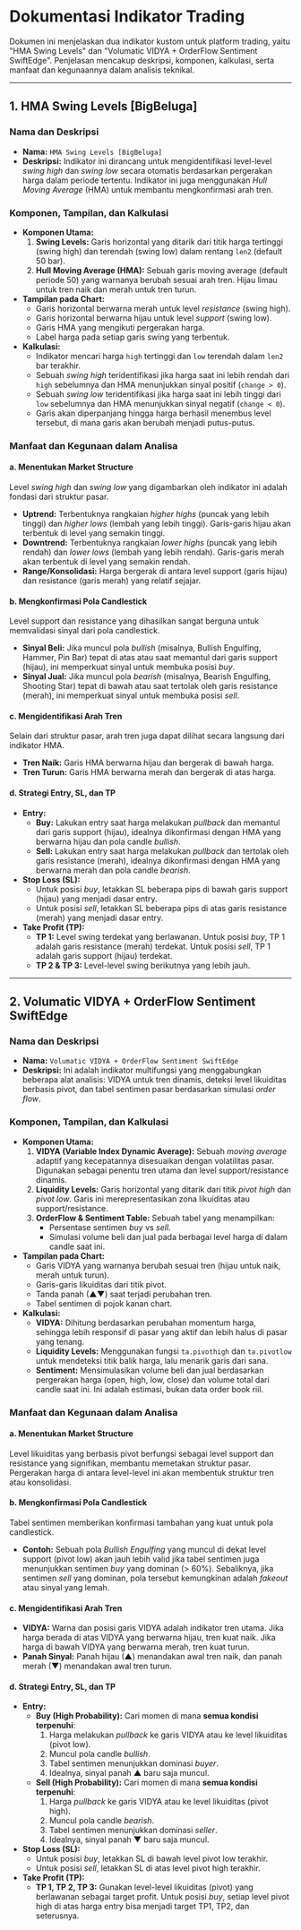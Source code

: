 # Dokumentasi Indikator Trading

Dokumen ini menjelaskan dua indikator kustom untuk platform trading, yaitu "HMA Swing Levels" dan "Volumatic VIDYA + OrderFlow Sentiment SwiftEdge". Penjelasan mencakup deskripsi, komponen, kalkulasi, serta manfaat dan kegunaannya dalam analisis teknikal.

---

## 1. HMA Swing Levels [BigBeluga]

### Nama dan Deskripsi
*   **Nama:** `HMA Swing Levels [BigBeluga]`
*   **Deskripsi:** Indikator ini dirancang untuk mengidentifikasi level-level *swing high* dan *swing low* secara otomatis berdasarkan pergerakan harga dalam periode tertentu. Indikator ini juga menggunakan *Hull Moving Average* (HMA) untuk membantu mengkonfirmasi arah tren.

### Komponen, Tampilan, dan Kalkulasi
*   **Komponen Utama:**
    1.  **Swing Levels:** Garis horizontal yang ditarik dari titik harga tertinggi (swing high) dan terendah (swing low) dalam rentang `len2` (default 50 bar).
    2.  **Hull Moving Average (HMA):** Sebuah garis moving average (default periode 50) yang warnanya berubah sesuai arah tren. Hijau limau untuk tren naik dan merah untuk tren turun.
*   **Tampilan pada Chart:**
    *   Garis horizontal berwarna merah untuk level *resistance* (swing high).
    *   Garis horizontal berwarna hijau untuk level *support* (swing low).
    *   Garis HMA yang mengikuti pergerakan harga.
    *   Label harga pada setiap garis swing yang terbentuk.
*   **Kalkulasi:**
    *   Indikator mencari harga `high` tertinggi dan `low` terendah dalam `len2` bar terakhir.
    *   Sebuah *swing high* teridentifikasi jika harga saat ini lebih rendah dari `high` sebelumnya dan HMA menunjukkan sinyal positif (`change > 0`).
    *   Sebuah *swing low* teridentifikasi jika harga saat ini lebih tinggi dari `low` sebelumnya dan HMA menunjukkan sinyal negatif (`change < 0`).
    *   Garis akan diperpanjang hingga harga berhasil menembus level tersebut, di mana garis akan berubah menjadi putus-putus.

### Manfaat dan Kegunaan dalam Analisa

#### a. Menentukan Market Structure
Level *swing high* dan *swing low* yang digambarkan oleh indikator ini adalah fondasi dari struktur pasar.
*   **Uptrend:** Terbentuknya rangkaian *higher highs* (puncak yang lebih tinggi) dan *higher lows* (lembah yang lebih tinggi). Garis-garis hijau akan terbentuk di level yang semakin tinggi.
*   **Downtrend:** Terbentuknya rangkaian *lower highs* (puncak yang lebih rendah) dan *lower lows* (lembah yang lebih rendah). Garis-garis merah akan terbentuk di level yang semakin rendah.
*   **Range/Konsolidasi:** Harga bergerak di antara level support (garis hijau) dan resistance (garis merah) yang relatif sejajar.

#### b. Mengkonfirmasi Pola Candlestick
Level support dan resistance yang dihasilkan sangat berguna untuk memvalidasi sinyal dari pola candlestick.
*   **Sinyal Beli:** Jika muncul pola *bullish* (misalnya, Bullish Engulfing, Hammer, Pin Bar) tepat di atas atau saat memantul dari garis support (hijau), ini memperkuat sinyal untuk membuka posisi *buy*.
*   **Sinyal Jual:** Jika muncul pola *bearish* (misalnya, Bearish Engulfing, Shooting Star) tepat di bawah atau saat tertolak oleh garis resistance (merah), ini memperkuat sinyal untuk membuka posisi *sell*.

#### c. Mengidentifikasi Arah Tren
Selain dari struktur pasar, arah tren juga dapat dilihat secara langsung dari indikator HMA.
*   **Tren Naik:** Garis HMA berwarna hijau dan bergerak di bawah harga.
*   **Tren Turun:** Garis HMA berwarna merah dan bergerak di atas harga.

#### d. Strategi Entry, SL, dan TP
*   **Entry:**
    *   **Buy:** Lakukan entry saat harga melakukan *pullback* dan memantul dari garis support (hijau), idealnya dikonfirmasi dengan HMA yang berwarna hijau dan pola candle *bullish*.
    *   **Sell:** Lakukan entry saat harga melakukan *pullback* dan tertolak oleh garis resistance (merah), idealnya dikonfirmasi dengan HMA yang berwarna merah dan pola candle *bearish*.
*   **Stop Loss (SL):**
    *   Untuk posisi *buy*, letakkan SL beberapa pips di bawah garis support (hijau) yang menjadi dasar entry.
    *   Untuk posisi *sell*, letakkan SL beberapa pips di atas garis resistance (merah) yang menjadi dasar entry.
*   **Take Profit (TP):**
    *   **TP 1:** Level swing terdekat yang berlawanan. Untuk posisi *buy*, TP 1 adalah garis resistance (merah) terdekat. Untuk posisi *sell*, TP 1 adalah garis support (hijau) terdekat.
    *   **TP 2 & TP 3:** Level-level swing berikutnya yang lebih jauh.

---

## 2. Volumatic VIDYA + OrderFlow Sentiment SwiftEdge

### Nama dan Deskripsi
*   **Nama:** `Volumatic VIDYA + OrderFlow Sentiment SwiftEdge`
*   **Deskripsi:** Ini adalah indikator multifungsi yang menggabungkan beberapa alat analisis: VIDYA untuk tren dinamis, deteksi level likuiditas berbasis pivot, dan tabel sentimen pasar berdasarkan simulasi *order flow*.

### Komponen, Tampilan, dan Kalkulasi
*   **Komponen Utama:**
    1.  **VIDYA (Variable Index Dynamic Average):** Sebuah *moving average* adaptif yang kecepatannya disesuaikan dengan volatilitas pasar. Digunakan sebagai penentu tren utama dan level support/resistance dinamis.
    2.  **Liquidity Levels:** Garis horizontal yang ditarik dari titik *pivot high* dan *pivot low*. Garis ini merepresentasikan zona likuiditas atau support/resistance.
    3.  **OrderFlow & Sentiment Table:** Sebuah tabel yang menampilkan:
        *   Persentase sentimen *buy* vs *sell*.
        *   Simulasi volume beli dan jual pada berbagai level harga di dalam candle saat ini.
*   **Tampilan pada Chart:**
    *   Garis VIDYA yang warnanya berubah sesuai tren (hijau untuk naik, merah untuk turun).
    *   Garis-garis likuiditas dari titik pivot.
    *   Tanda panah (▲▼) saat terjadi perubahan tren.
    *   Tabel sentimen di pojok kanan chart.
*   **Kalkulasi:**
    *   **VIDYA:** Dihitung berdasarkan perubahan momentum harga, sehingga lebih responsif di pasar yang aktif dan lebih halus di pasar yang tenang.
    *   **Liquidity Levels:** Menggunakan fungsi `ta.pivothigh` dan `ta.pivotlow` untuk mendeteksi titik balik harga, lalu menarik garis dari sana.
    *   **Sentiment:** Mensimulasikan volume beli dan jual berdasarkan pergerakan harga (open, high, low, close) dan volume total dari candle saat ini. Ini adalah estimasi, bukan data order book riil.

### Manfaat dan Kegunaan dalam Analisa

#### a. Menentukan Market Structure
Level likuiditas yang berbasis pivot berfungsi sebagai level support dan resistance yang signifikan, membantu memetakan struktur pasar. Pergerakan harga di antara level-level ini akan membentuk struktur tren atau konsolidasi.

#### b. Mengkonfirmasi Pola Candlestick
Tabel sentimen memberikan konfirmasi tambahan yang kuat untuk pola candlestick.
*   **Contoh:** Sebuah pola *Bullish Engulfing* yang muncul di dekat level support (pivot low) akan jauh lebih valid jika tabel sentimen juga menunjukkan sentimen *buy* yang dominan (> 60%). Sebaliknya, jika sentimen *sell* yang dominan, pola tersebut kemungkinan adalah *fakeout* atau sinyal yang lemah.

#### c. Mengidentifikasi Arah Tren
*   **VIDYA:** Warna dan posisi garis VIDYA adalah indikator tren utama. Jika harga berada di atas VIDYA yang berwarna hijau, tren kuat naik. Jika harga di bawah VIDYA yang berwarna merah, tren kuat turun.
*   **Panah Sinyal:** Panah hijau (▲) menandakan awal tren naik, dan panah merah (▼) menandakan awal tren turun.

#### d. Strategi Entry, SL, dan TP
*   **Entry:**
    *   **Buy (High Probability):** Cari momen di mana **semua kondisi terpenuhi**:
        1. Harga melakukan *pullback* ke garis VIDYA atau ke level likuiditas (pivot low).
        2. Muncul pola candle *bullish*.
        3. Tabel sentimen menunjukkan dominasi *buyer*.
        4. Idealnya, sinyal panah ▲ baru saja muncul.
    *   **Sell (High Probability):** Cari momen di mana **semua kondisi terpenuhi**:
        1. Harga *pullback* ke garis VIDYA atau ke level likuiditas (pivot high).
        2. Muncul pola candle *bearish*.
        3. Tabel sentimen menunjukkan dominasi *seller*.
        4. Idealnya, sinyal panah ▼ baru saja muncul.
*   **Stop Loss (SL):**
    *   Untuk posisi *buy*, letakkan SL di bawah level pivot low terakhir.
    *   Untuk posisi *sell*, letakkan SL di atas level pivot high terakhir.
*   **Take Profit (TP):**
    *   **TP 1, TP 2, TP 3:** Gunakan level-level likuiditas (pivot) yang berlawanan sebagai target profit. Untuk posisi *buy*, setiap level pivot high di atas harga entry bisa menjadi target TP1, TP2, dan seterusnya.
